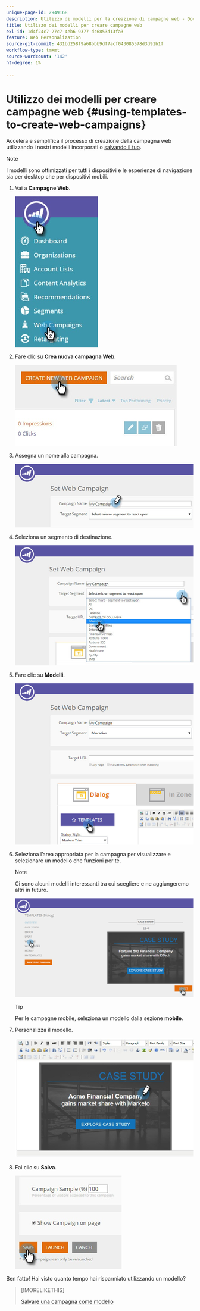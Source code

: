 ```yaml
---
unique-page-id: 2949168
description: Utilizzo di modelli per la creazione di campagne web - Documentazione di Marketo - Documentazione del prodotto
title: Utilizzo dei modelli per creare campagne web
exl-id: 1d4f24c7-27c7-4eb6-9377-dc6853d13fa3
feature: Web Personalization
source-git-commit: 431bd258f9a68bbb9df7acf043085578d3d91b1f
workflow-type: tm+mt
source-wordcount: '142'
ht-degree: 1%

---
```


# Utilizzo dei modelli per creare campagne web {#using-templates-to-create-web-campaigns}

Accelera e semplifica il processo di creazione della campagna web utilizzando i nostri modelli incorporati o [salvando il tuo](save-your-campaign-as-a-template.md).

>[!NOTE]
>
>I modelli sono ottimizzati per tutti i dispositivi e le esperienze di navigazione sia per desktop che per dispositivi mobili.

1. Vai a **Campagne Web**.

   ![](assets/web-campaigns-hand.jpg)

1. Fare clic su **Crea nuova campagna Web**.

   ![](assets/create-new-web-campaign-create-hand.jpg)

1. Assegna un nome alla campagna.

   ![](assets/set-web-campaign-my-campaign-hand.jpg)

1. Seleziona un segmento di destinazione.

   ![](assets/set-web-campaign-education.jpg)

1. Fare clic su **Modelli**.

   ![](assets/templates.png)

1. Seleziona l’area appropriata per la campagna per visualizzare e selezionare un modello che funzioni per te.

   >[!NOTE]
   >
   >Ci sono alcuni modelli interessanti tra cui scegliere e ne aggiungeremo altri in futuro.

   ![](assets/select.png)

   >[!TIP]
   >
   >Per le campagne mobile, seleziona un modello dalla sezione **mobile**.

1. Personalizza il modello.

   ![](assets/customize-template.jpg)

1. Fai clic su **Salva**.

   ![](assets/click-save-hand.jpg)

Ben fatto! Hai visto quanto tempo hai risparmiato utilizzando un modello?

>[!MORELIKETHIS]
>
>[Salvare una campagna come modello](/help/marketo/product-docs/web-personalization/using-templates/save-your-campaign-as-a-template.md)
